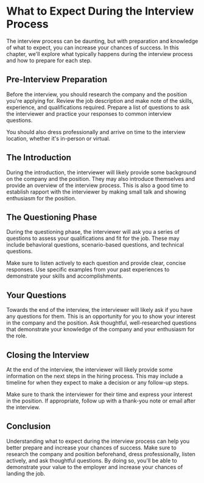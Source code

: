 What to Expect During the Interview Process
===========================================================================================

The interview process can be daunting, but with preparation and knowledge of what to expect, you can increase your chances of success. In this chapter, we'll explore what typically happens during the interview process and how to prepare for each step.

Pre-Interview Preparation
-------------------------

Before the interview, you should research the company and the position you're applying for. Review the job description and make note of the skills, experience, and qualifications required. Prepare a list of questions to ask the interviewer and practice your responses to common interview questions.

You should also dress professionally and arrive on time to the interview location, whether it's in-person or virtual.

The Introduction
----------------

During the introduction, the interviewer will likely provide some background on the company and the position. They may also introduce themselves and provide an overview of the interview process. This is also a good time to establish rapport with the interviewer by making small talk and showing enthusiasm for the position.

The Questioning Phase
---------------------

During the questioning phase, the interviewer will ask you a series of questions to assess your qualifications and fit for the job. These may include behavioral questions, scenario-based questions, and technical questions.

Make sure to listen actively to each question and provide clear, concise responses. Use specific examples from your past experiences to demonstrate your skills and accomplishments.

Your Questions
--------------

Towards the end of the interview, the interviewer will likely ask if you have any questions for them. This is an opportunity for you to show your interest in the company and the position. Ask thoughtful, well-researched questions that demonstrate your knowledge of the company and your enthusiasm for the role.

Closing the Interview
---------------------

At the end of the interview, the interviewer will likely provide some information on the next steps in the hiring process. This may include a timeline for when they expect to make a decision or any follow-up steps.

Make sure to thank the interviewer for their time and express your interest in the position. If appropriate, follow up with a thank-you note or email after the interview.

Conclusion
----------

Understanding what to expect during the interview process can help you better prepare and increase your chances of success. Make sure to research the company and position beforehand, dress professionally, listen actively, and ask thoughtful questions. By doing so, you'll be able to demonstrate your value to the employer and increase your chances of landing the job.
